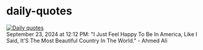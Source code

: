 # daily-quotes
[![Daily quotes](https://github.com/ceepu8/daily-quotes/actions/workflows/daily-quote.yml/badge.svg)](https://github.com/ceepu8/daily-quotes/actions/workflows/daily-quote.yml)<br/>
September 23, 2024 at 12:12 PM: "I Just Feel Happy To Be In America, Like I Said, It'S The Most Beautiful Country In The World." - Ahmed Ali
